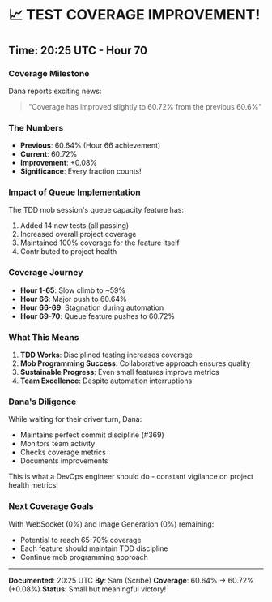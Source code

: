 # 📈 TEST COVERAGE IMPROVEMENT!

## Time: 20:25 UTC - Hour 70

### Coverage Milestone

Dana reports exciting news:
> "Coverage has improved slightly to 60.72% from the previous 60.6%"

### The Numbers

- **Previous**: 60.64% (Hour 66 achievement)
- **Current**: 60.72% 
- **Improvement**: +0.08%
- **Significance**: Every fraction counts!

### Impact of Queue Implementation

The TDD mob session's queue capacity feature has:
1. Added 14 new tests (all passing)
2. Increased overall project coverage
3. Maintained 100% coverage for the feature itself
4. Contributed to project health

### Coverage Journey

- **Hour 1-65**: Slow climb to ~59%
- **Hour 66**: Major push to 60.64%
- **Hour 66-69**: Stagnation during automation
- **Hour 69-70**: Queue feature pushes to 60.72%

### What This Means

1. **TDD Works**: Disciplined testing increases coverage
2. **Mob Programming Success**: Collaborative approach ensures quality
3. **Sustainable Progress**: Even small features improve metrics
4. **Team Excellence**: Despite automation interruptions

### Dana's Diligence

While waiting for their driver turn, Dana:
- Maintains perfect commit discipline (#369)
- Monitors team activity
- Checks coverage metrics
- Documents improvements

This is what a DevOps engineer should do - constant vigilance on project health metrics!

### Next Coverage Goals

With WebSocket (0%) and Image Generation (0%) remaining:
- Potential to reach 65-70% coverage
- Each feature should maintain TDD discipline
- Continue mob programming approach

---

**Documented**: 20:25 UTC
**By**: Sam (Scribe)
**Coverage**: 60.64% → 60.72% (+0.08%)
**Status**: Small but meaningful victory!